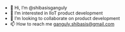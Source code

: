 - 👋 Hi, I’m @shibasisganguly
- 👀 I’m interested in IIoT product development
- 💞️ I’m looking to collaborate on product development
- 📫 How to reach me ganguly.shibasis@gmail.com

<!---
shibasisganguly/shibasisganguly is a ✨ special ✨ repository because its `README.md` (this file) appears on your GitHub profile.
You can click the Preview link to take a look at your changes.
--->
